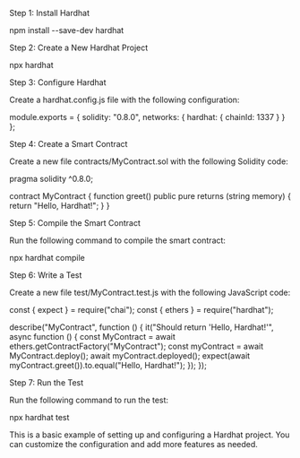 Step 1: Install Hardhat


npm install --save-dev hardhat


Step 2: Create a New Hardhat Project


npx hardhat


Step 3: Configure Hardhat

Create a hardhat.config.js file with the following configuration:


module.exports = {
  solidity: "0.8.0",
  networks: {
    hardhat: {
      chainId: 1337
    }
  }
};


Step 4: Create a Smart Contract

Create a new file contracts/MyContract.sol with the following Solidity code:


pragma solidity ^0.8.0;

contract MyContract {
  function greet() public pure returns (string memory) {
    return "Hello, Hardhat!";
  }
}


Step 5: Compile the Smart Contract

Run the following command to compile the smart contract:


npx hardhat compile


Step 6: Write a Test

Create a new file test/MyContract.test.js with the following JavaScript code:


const { expect } = require("chai");
const { ethers } = require("hardhat");

describe("MyContract", function () {
  it("Should return 'Hello, Hardhat!'", async function () {
    const MyContract = await ethers.getContractFactory("MyContract");
    const myContract = await MyContract.deploy();
    await myContract.deployed();
    expect(await myContract.greet()).to.equal("Hello, Hardhat!");
  });
});


Step 7: Run the Test

Run the following command to run the test:


npx hardhat test


This is a basic example of setting up and configuring a Hardhat project. You can customize the configuration and add more features as needed.